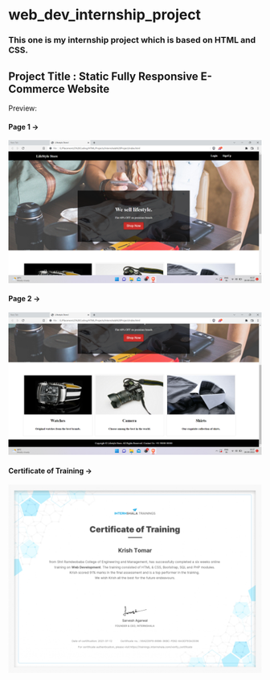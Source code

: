 # web_dev_internship_project
<h3> This one is my internship project which is based on HTML and CSS. </h3>

## Project Title : Static Fully Responsive E-Commerce Website
Preview:


#### Page 1 ->
![alt text](https://github.com/itssKrish/web_dev_internship_project/blob/main/Preview%20Image%201.png?usp=sharing?raw=true)
#### Page 2 ->
![alt text](https://github.com/itssKrish/web_dev_internship_project/blob/main/Preview%20Image%202.png?usp=sharing?raw=true)
#### Certificate of Training ->
![alt text](https://github.com/itssKrish/web_dev_internship_project/blob/main/My_Internship_Certificate.jpg?usp=sharing?raw=true)
